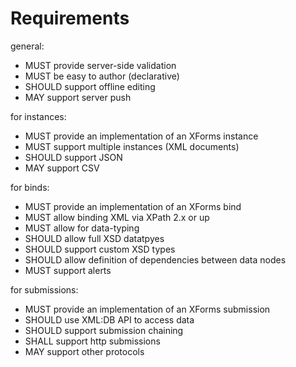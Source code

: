 # Requirements

general:
* MUST provide server-side validation
* MUST be easy to author (declarative)
* SHOULD support offline editing
* MAY support server push

for instances:
* MUST provide an implementation of an XForms instance
* MUST support multiple instances (XML documents)
* SHOULD support JSON 
* MAY support CSV

for binds:
* MUST provide an implementation of an XForms bind
* MUST allow binding XML via XPath 2.x or up
* MUST allow for data-typing
* SHOULD allow full XSD datatpyes
* SHOULD support custom XSD types
* SHOULD allow definition of dependencies between data nodes
* MUST support alerts

for submissions:

* MUST provide an implementation of an XForms submission
* SHOULD use XML:DB API to access data
* SHOULD support submission chaining
* SHALL support http submissions
* MAY support other protocols

